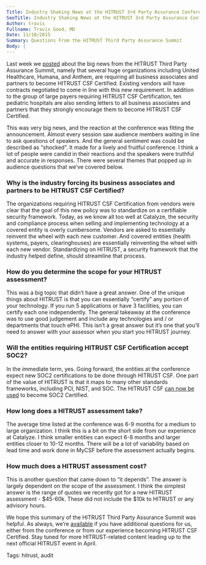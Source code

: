 ```yaml
---
Title: Industry Shaking News at the HITRUST 3rd Party Assurance Conference
SeoTitle: Industry Shaking News at the HITRUST 3rd Party Assurance Conference
Author: travis
Fullname: Travis Good, MD
Date: 11/18/2015
Summary: Questions From the HITRUST Third Party Assurance Summit
Body: |
---
```

Last week we [posted][1] about the big news from the HITRUST Third Party Assurance Summit, namely that several huge organizations including United Healthcare, Humana, and Anthem, are requiring all business associates and partners to become HITRUST CSF Certified. Existing vendors will have contracts negotiated to come in line with this new requirement. In addition to the group of large payers requiring HITRUST CSF Certification, ten pediatric hospitals are also sending letters to all business associates and partners that they strongly encourage them to become HITRUST CSF Certified.

This was very big news, and the reaction at the conference was fitting the announcement. Almost every session saw audience members waiting in line to ask questions of speakers. And the general sentiment was could be described as “shocked”. It made for a lively and fruitful conference. I think a lot of people were candid in their reactions and the speakers were truthful and accurate in responses. There were several themes that popped up in audience questions that we’ve covered below.

### Why is the industry forcing its business associates and partners to be HITRUST CSF Certified?

The organizations requiring HITRUST CSF Certification from vendors were clear that the goal of this new policy was to standardize on a certifiable security framework. Today, as we know all too well at Catalyze, the security and compliance process when selling and implementing technology at a covered entity is overly cumbersome. Vendors are asked to essentially reinvent the wheel with each new customer. And covered entities (health systems, payers, clearinghouses) are essentially reinventing the wheel with each new vendor. Standardizing on HITRUST, a security framework that the industry helped define, should streamline that process.

### How do you determine the scope for your HITRUST assessment?

This was a big topic that didn’t have a great answer. One of the unique things about HITRUST is that you can essentially “certify” any portion of your technology. If you run 5 applications or have 3 facilities, you can certify each one independently. The general takeaway at the conference was to use good judgement and include any technologies and / or departments that touch ePHI. This isn’t a great answer but it’s one that you’ll need to answer with your assessor when you start you HITRUST journey.

### Will the entities requiring HITRUST CSF Certification accept SOC2?

In the immediate term, yes. Going forward, the entities at the conference expect new SOC2 certifications to be done through HITRUST CSF. One part of the value of HITRUST is that it maps to many other standards frameworks, including PCI, NIST, and SOC. The HITRUST CSF [can now be used][2] to become SOC2 Certified.

### How long does a HITRUST assessment take?

The average time listed at the conference was 6-9 months for a medium to large organization. I think this is a bit on the short side from our experience at Catalyze. I think smaller entities can expect 6-8 months and larger entities closer to 10-12 months. There will be a lot of variability based on lead time and work done in MyCSF before the assessment actually begins.

### How much does a HITRUST assessment cost?

This is another question that came down to “it depends”. The answer is largely dependent on the scope of the assessment. I think the simplest answer is the range of quotes we recently got for a new HITRUST assessment - $45-60k. These did not include the $10k to HITRUST or any advisory hours.

We hope this summary of the HITRUST Third Party Assurance Summit was helpful. As always, we’re [available][3] if you have additional questions for us, either from the conference or from our experience becoming HITRUST CSF Certified. Stay tuned for more HITRUST-related content leading up to the next official HITRUST event in April.

[1]:	https://catalyze.io/blog/hitrust-will-be-a-core-requirement-to-do-business-with-healthcare-enterprises
[2]:	https://hitrustalliance.net/soc2/
[3]:	mailto:hello@catalyze.io

Tags: hitrust, audit
